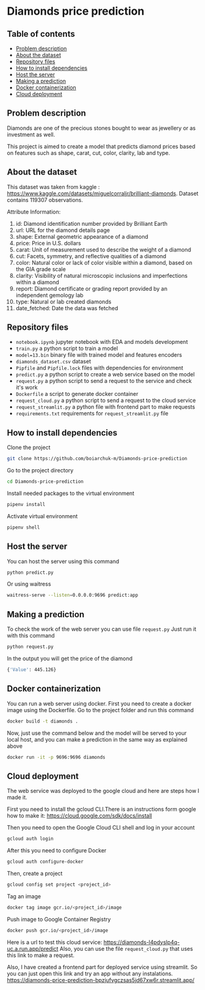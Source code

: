 # Diamonds price prediction

## Table of contents
- [Problem description]()
- [About the dataset]()
- [Repository files]()
- [How to install dependencies]()
- [Host the server]()
- [Making a prediction]()
- [Docker containerization]()
- [Cloud deployment]()

## Problem description
Diamonds are one of the precious stones bought to wear as jewellery or as investment as well.

This  project is aimed to create a model that predicts diamond prices based on features such as shape, carat, cut, color, clarity, lab and type.

## About the dataset
This dataset was taken from kaggle : https://www.kaggle.com/datasets/miguelcorraljr/brilliant-diamonds. Dataset contains 119307 observations.  

Attribute Information:
 1. id: Diamond identification number provided by Brilliant Earth
 2. url: URL for the diamond details page
 3. shape: External geometric appearance of a diamond
 4. price: Price in U.S. dollars
 5. carat: Unit of measurement used to describe the weight of a diamond
 6. cut: Facets, symmetry, and reflective qualities of a diamond
 7. color: Natural color or lack of color visible within a diamond, based on the GIA grade scale
 8. clarity: Visibility of natural microscopic inclusions and imperfections within a diamond
 9. report: Diamond certificate or grading report provided by an independent gemology lab
 10. type: Natural or lab created diamonds
 11. date_fetched: Date the data was fetched

## Repository files
- `notebook.ipynb` jupyter notebook with EDA and models development
- `train.py` a python script to train a model
- `model=13.bin` binary file with trained model and features encoders
- `diamonds_dataset.csv` dataset
- `Pipfile` and `Pipfile.lock` files with dependencies for environment
- `predict.py` a python script to create a web service based on the model
- `request.py` a python script to send a request to the service and check it's work
- `Dockerfile` a script to generate docker container
- `request_cloud.py` a python script to send a request to the cloud service
- `request_streamlit.py` a python file with frontend part to make requests 
- `requirements.txt` requirements for `request_streamlit.py` file

## How to install dependencies

Clone the project

```bash
git clone https://github.com/boiarchuk-m/Diamonds-price-prediction
```

Go to the project directory

```bash
cd Diamonds-price-prediction
```


Install needed packages to the virtual environment

```bash
pipenv install
```
Activate virtual environment

```bash
pipenv shell
```

## Host the server

You can host the server using this command

```bash
python predict.py
```

Or using waitress 

```bash
waitress-serve --listen=0.0.0.0:9696 predict:app
```

## Making a prediction

To check the work of the web server you can use file `request.py` 
Just run it with this command

```bash
python request.py
```


In the output you will get the price of the diamond

```bash
{'Value': 445.126}

```

## Docker containerization

You can run a web server using docker. First you need to create a docker image using the Dockerfile. Go to the project folder and run this command

```bash
docker build -t diamonds .
```
Now, just use the command below and the model will be served to your local host, and you can make a prediction in the same way as explained above

```bash
docker run -it -p 9696:9696 diamonds
```

## Cloud deployment

The web service was deployed to the google cloud and here are steps how I made it.

First you need to install the gcloud CLI.There is an instructions form google how to make it: https://cloud.google.com/sdk/docs/install

Then you need to open the Google Cloud CLI shell and log in your account 

```bash
gcloud auth login
```
After this you need to configure Docker 
```bash
gcloud auth configure-docker
```
Then, create a project
```bash
gcloud config set project <project_id>
```
Tag an image 
```bash
docker tag image gcr.io/<project_id>/image
```
Push image to Google Container Registry

```bash
docker push gcr.io/<project_id>/image
```

Here is a url to test this cloud service:
https://diamonds-l4pdyslp4q-uc.a.run.app/predict
Also, you can use the file `request_cloud.py` that uses this link to make a request.

Also, I have created a frontend part for deployed service using streamlit. So you can just open this link and try an app without any instalations. https://diamonds-price-prediction-bpzjufvgczsas5jd67xw6r.streamlit.app/ 
